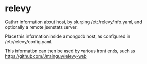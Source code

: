 # relevy
Gather information about host, by slurping /etc/relevy/info.yaml, and optionally a remote jsonstats server.

Place this information inside a mongodb host, as configured in /etc/relevy/config.yaml.

This information can then be used by various front ends, such as https://github.com/Jmainguy/relevy-web
